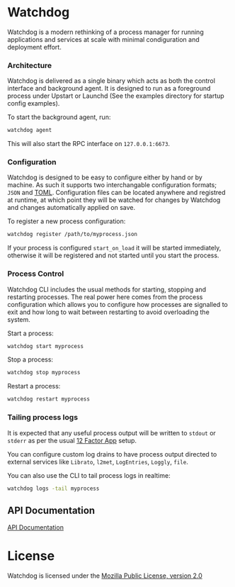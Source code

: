 # Watchdog

Watchdog is a modern rethinking of a process manager for running applications and services at scale with minimal condiguration and deployment effort.

### Architecture

Watchdog is delivered as a single binary which acts as both the control interface and background agent. It is designed to run as a foreground process under Upstart or Launchd (See the examples directory for startup config examples).

To start the background agent, run:

```sh
watchdog agent
```

This will also start the RPC interface on `127.0.0.1:6673`.

### Configuration

Watchdog is designed to be easy to configure either by hand or by machine. As such it supports two interchangable configuration formats; `JSON` and [TOML](https://github.com/mojombo/toml). Configuration files can be located anywhere and registred at runtime, at which point they will be watched for changes by Watchdog and changes automatically applied on save.

To register a new process configuration:

```sh
watchdog register /path/to/myprocess.json
```

If your process is configured `start_on_load` it will be started immediately, otherwise it will be registered and not started until you start the process.

### Process Control

Watchdog CLI includes the usual methods for starting, stopping and restarting processes. The real power here comes from the process configuration which allows you to configure how processes are signalled to exit and how long to wait between restarting to avoid overloading the system.

Start a process:

```sh
watchdog start myprocess
```

Stop a process:

```sh
watchdog stop myprocess
```

Restart a process:

```sh
watchdog restart myprocess
```

### Tailing process logs

It is expected that any useful process output will be written to `stdout` or `stderr` as per the usual [12 Factor App](http://12factor.net/logs) setup.

You can configure custom log drains to have process output directed to external services like `Librato`, `l2met`, `LogEntries`, `Loggly`, `file`.

You can also use the CLI to tail process logs in realtime:

```sh
watchdog logs -tail myprocess
```

## API Documentation

[API Documentation](http://godoc.org/github.com/appio/watchdog)

# License

Watchdog is licensed under the [Mozilla Public License, version 2.0](LICENSE)
